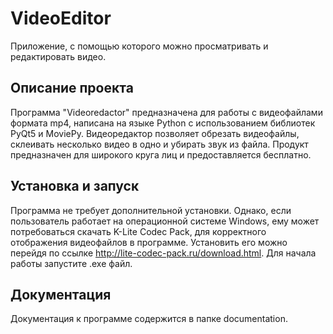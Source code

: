 <h1>VideoEditor</h1>
Приложение, с помощью которого можно просматривать и редактировать видео.

<h2> Описание проекта</h2>

Программа "Videoredactor" предназначена для работы с видеофайлами формата mp4, 
написана на языке Python с использованием библиотек PyQt5 и MoviePy. Видеоредактор 
позволяет обрезать видеофайлы, склеивать несколько видео в одно и убирать звук из файла. 
Продукт предназначен для широкого круга лиц и предоставляется бесплатно.

<h2> Установка и запуск</h2>

Программа не требует дополнительной установки. Однако, если пользователь работает
на операционной системе Windows, ему может потребоваться скачать K-Lite Codec Pack, для 
корректного отображения видеофайлов в программе. Установить его можно перейдя 
по ссылке http://lite-codec-pack.ru/download.html. Для начала работы запустите 
.exe файл.


<h2> Документация</h2>

Документация к программе содержится в папке documentation.

